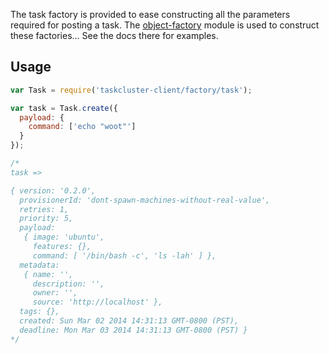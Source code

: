 The task factory is provided to ease constructing all the parameters
required for posting a task. The [object-factory](https://github.com/lightsofapollo/object-factory) module is used to construct these factories...
See the docs there for examples.

## Usage

```js
var Task = require('taskcluster-client/factory/task');

var task = Task.create({
  payload: {
    command: ['echo "woot"']
  }
});

/*
task =>

{ version: '0.2.0',
  provisionerId: 'dont-spawn-machines-without-real-value',
  retries: 1,
  priority: 5,
  payload: 
   { image: 'ubuntu',
     features: {},
     command: [ '/bin/bash -c', 'ls -lah' ] },
  metadata:
   { name: '',
     description: '',
     owner: '',
     source: 'http://localhost' },
  tags: {},
  created: Sun Mar 02 2014 14:31:13 GMT-0800 (PST),
  deadline: Mon Mar 03 2014 14:31:13 GMT-0800 (PST) }
*/
```
